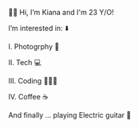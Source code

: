  👋🏻 Hi, I’m Kiana and I'm 23 Y/O!
 
 I’m interested in: ⬇️

 I.   Photogrphy 📸
 
 II.  Tech 💻
 
 III. Coding 👩🏻‍💻
 
 IV.  Coffee ☕️
 
 And finally ... playing Electric guitar 🎸
<!---
Kiana-ko/Kiana-ko is a ✨ special ✨ repository because its `README.md` (this file) appears on your GitHub profile.
You can click the Preview link to take a look at your changes.
--->

